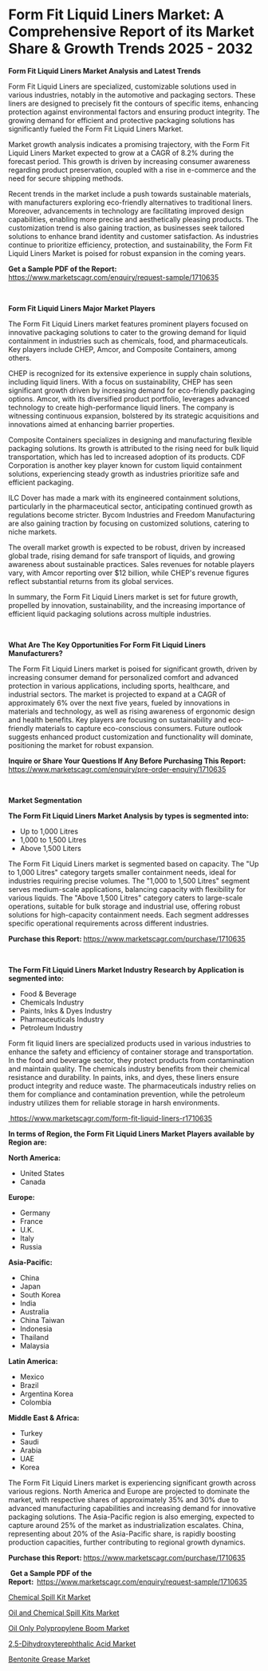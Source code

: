 <p><h1>Form Fit Liquid Liners Market: A Comprehensive Report of its Market Share & Growth Trends 2025 - 2032</h1></p><p><strong>Form Fit Liquid Liners Market Analysis and Latest Trends</strong></p>
<p><p>Form Fit Liquid Liners are specialized, customizable solutions used in various industries, notably in the automotive and packaging sectors. These liners are designed to precisely fit the contours of specific items, enhancing protection against environmental factors and ensuring product integrity. The growing demand for efficient and protective packaging solutions has significantly fueled the Form Fit Liquid Liners Market.</p><p>Market growth analysis indicates a promising trajectory, with the Form Fit Liquid Liners Market expected to grow at a CAGR of 8.2% during the forecast period. This growth is driven by increasing consumer awareness regarding product preservation, coupled with a rise in e-commerce and the need for secure shipping methods.</p><p>Recent trends in the market include a push towards sustainable materials, with manufacturers exploring eco-friendly alternatives to traditional liners. Moreover, advancements in technology are facilitating improved design capabilities, enabling more precise and aesthetically pleasing products. The customization trend is also gaining traction, as businesses seek tailored solutions to enhance brand identity and customer satisfaction. As industries continue to prioritize efficiency, protection, and sustainability, the Form Fit Liquid Liners Market is poised for robust expansion in the coming years.</p></p>
<p><strong>Get a Sample PDF of the Report:&nbsp;</strong> <a href="https://www.marketscagr.com/enquiry/request-sample/1710635?utm_campaign=2114&utm_medium=2&utm_source=Github&utm_content=ia&utm_term=27032025&utm_id=form-fit-liquid-liners">https://www.marketscagr.com/enquiry/request-sample/1710635</a></p>
<p>&nbsp;</p>
<p><strong>Form Fit Liquid Liners Major Market Players</strong></p>
<p><p>The Form Fit Liquid Liners market features prominent players focused on innovative packaging solutions to cater to the growing demand for liquid containment in industries such as chemicals, food, and pharmaceuticals. Key players include CHEP, Amcor, and Composite Containers, among others.</p><p>CHEP is recognized for its extensive experience in supply chain solutions, including liquid liners. With a focus on sustainability, CHEP has seen significant growth driven by increasing demand for eco-friendly packaging options. Amcor, with its diversified product portfolio, leverages advanced technology to create high-performance liquid liners. The company is witnessing continuous expansion, bolstered by its strategic acquisitions and innovations aimed at enhancing barrier properties.</p><p>Composite Containers specializes in designing and manufacturing flexible packaging solutions. Its growth is attributed to the rising need for bulk liquid transportation, which has led to increased adoption of its products. CDF Corporation is another key player known for custom liquid containment solutions, experiencing steady growth as industries prioritize safe and efficient packaging.</p><p>ILC Dover has made a mark with its engineered containment solutions, particularly in the pharmaceutical sector, anticipating continued growth as regulations become stricter. Bycom Industries and Freedom Manufacturing are also gaining traction by focusing on customized solutions, catering to niche markets.</p><p>The overall market growth is expected to be robust, driven by increased global trade, rising demand for safe transport of liquids, and growing awareness about sustainable practices. Sales revenues for notable players vary, with Amcor reporting over $12 billion, while CHEP's revenue figures reflect substantial returns from its global services.</p><p>In summary, the Form Fit Liquid Liners market is set for future growth, propelled by innovation, sustainability, and the increasing importance of efficient liquid packaging solutions across multiple industries.</p></p>
<p>&nbsp;</p>
<p><strong>What Are The Key Opportunities For Form Fit Liquid Liners Manufacturers?</strong></p>
<p><p>The Form Fit Liquid Liners market is poised for significant growth, driven by increasing consumer demand for personalized comfort and advanced protection in various applications, including sports, healthcare, and industrial sectors. The market is projected to expand at a CAGR of approximately 6% over the next five years, fueled by innovations in materials and technology, as well as rising awareness of ergonomic design and health benefits. Key players are focusing on sustainability and eco-friendly materials to capture eco-conscious consumers. Future outlook suggests enhanced product customization and functionality will dominate, positioning the market for robust expansion.</p></p>
<p><strong>Inquire or Share Your Questions If Any Before Purchasing This Report:</strong> <a href="https://www.marketscagr.com/enquiry/pre-order-enquiry/1710635?utm_campaign=2114&utm_medium=2&utm_source=Github&utm_content=ia&utm_term=27032025&utm_id=form-fit-liquid-liners">https://www.marketscagr.com/enquiry/pre-order-enquiry/1710635</a></p>
<p>&nbsp;</p>
<p><strong>Market Segmentation</strong></p>
<p><strong>The Form Fit Liquid Liners Market Analysis by types is segmented into:</strong></p>
<p><ul><li>Up to 1,000 Litres</li><li>1,000 to 1,500 Litres</li><li>Above 1,500 Liters</li></ul></p>
<p><p>The Form Fit Liquid Liners market is segmented based on capacity. The "Up to 1,000 Litres" category targets smaller containment needs, ideal for industries requiring precise volumes. The "1,000 to 1,500 Litres" segment serves medium-scale applications, balancing capacity with flexibility for various liquids. The "Above 1,500 Litres" category caters to large-scale operations, suitable for bulk storage and industrial use, offering robust solutions for high-capacity containment needs. Each segment addresses specific operational requirements across different industries.</p></p>
<p><strong>Purchase this Report:&nbsp;</strong><a href="https://www.marketscagr.com/purchase/1710635?utm_campaign=2114&utm_medium=2&utm_source=Github&utm_content=ia&utm_term=27032025&utm_id=form-fit-liquid-liners">https://www.marketscagr.com/purchase/1710635</a></p>
<p>&nbsp;</p>
<p><strong>The Form Fit Liquid Liners Market Industry Research by Application is segmented into:</strong></p>
<p><ul><li>Food & Beverage</li><li>Chemicals Industry</li><li>Paints, Inks & Dyes Industry</li><li>Pharmaceuticals Industry</li><li>Petroleum Industry</li></ul></p>
<p><p>Form fit liquid liners are specialized products used in various industries to enhance the safety and efficiency of container storage and transportation. In the food and beverage sector, they protect products from contamination and maintain quality. The chemicals industry benefits from their chemical resistance and durability. In paints, inks, and dyes, these liners ensure product integrity and reduce waste. The pharmaceuticals industry relies on them for compliance and contamination prevention, while the petroleum industry utilizes them for reliable storage in harsh environments.</p></p>
<p><a href="https://www.marketscagr.com/form-fit-liquid-liners-r1710635?utm_campaign=2114&utm_medium=2&utm_source=Github&utm_content=ia&utm_term=27032025&utm_id=form-fit-liquid-liners">&nbsp;https://www.marketscagr.com/form-fit-liquid-liners-r1710635</a></p>
<p><strong>In terms of Region, the Form Fit Liquid Liners Market Players available by Region are:</strong></p>
<p>
    <p> <strong> North America: </strong>
        <ul>
            <li>United States</li>
            <li>Canada</li>
        </ul>
        </p> 
    <p> <strong> Europe: </strong>
        <ul>
            <li>Germany</li>
            <li>France</li>
            <li>U.K.</li>
            <li>Italy</li>
            <li>Russia</li>
        </ul>
        </p> 
    <p> <strong> Asia-Pacific: </strong>
        <ul>
            <li>China</li>
            <li>Japan</li>
            <li>South Korea</li>
            <li>India</li>
            <li>Australia</li>
            <li>China Taiwan</li>
            <li>Indonesia</li>
            <li>Thailand</li>
            <li>Malaysia</li>
        </ul>
        </p> 
    <p> <strong> Latin America: </strong>
        <ul>
            <li>Mexico</li>
            <li>Brazil</li>
            <li>Argentina Korea</li>
            <li>Colombia</li>
        </ul>
        </p> 
    <p> <strong> Middle East & Africa: </strong>
        <ul>
            <li>Turkey</li>
            <li>Saudi</li>
            <li>Arabia</li>
            <li>UAE</li>
            <li>Korea</li>
        </ul>
    </p>
    </p>
<p><p>The Form Fit Liquid Liners market is experiencing significant growth across various regions. North America and Europe are projected to dominate the market, with respective shares of approximately 35% and 30% due to advanced manufacturing capabilities and increasing demand for innovative packaging solutions. The Asia-Pacific region is also emerging, expected to capture around 25% of the market as industrialization escalates. China, representing about 20% of the Asia-Pacific share, is rapidly boosting production capacities, further contributing to regional growth dynamics.</p></p>
<p><strong>Purchase this Report: </strong><a href="https://www.marketscagr.com/purchase/1710635?utm_campaign=2114&utm_medium=2&utm_source=Github&utm_content=ia&utm_term=27032025&utm_id=form-fit-liquid-liners">https://www.marketscagr.com/purchase/1710635</a></p>
<p>&nbsp;<strong>Get a Sample PDF of the Report:&nbsp;&nbsp;</strong><a href="https://www.marketscagr.com/enquiry/request-sample/1710635?utm_campaign=2114&utm_medium=2&utm_source=Github&utm_content=ia&utm_term=27032025&utm_id=form-fit-liquid-liners">https://www.marketscagr.com/enquiry/request-sample/1710635</a></p>
<p><strong></strong></p>
<p><p><a href="https://github.com/tanckfelli84/Market-Research-Report-List-1/blob/main/chemical-spill-kit-market.md?utm_campaign=2114&utm_medium=2&utm_source=Github&utm_content=ia&utm_term=27032025&utm_id=form-fit-liquid-liners">Chemical Spill Kit Market</a></p><p><a href="https://github.com/leijavaagexo/Market-Research-Report-List-1/blob/main/oil-and-chemical-spill-kits-market.md?utm_campaign=2114&utm_medium=2&utm_source=Github&utm_content=ia&utm_term=27032025&utm_id=form-fit-liquid-liners">Oil and Chemical Spill Kits Market</a></p><p><a href="https://github.com/wakerizaak8g/Market-Research-Report-List-1/blob/main/oil-only-polypropylene-boom-market.md?utm_campaign=2114&utm_medium=2&utm_source=Github&utm_content=ia&utm_term=27032025&utm_id=form-fit-liquid-liners">Oil Only Polypropylene Boom Market</a></p><p><a href="https://github.com/kaddahblejc/Market-Research-Report-List-1/blob/main/25-dihydroxyterephthalic-acid-market.md?utm_campaign=2114&utm_medium=2&utm_source=Github&utm_content=ia&utm_term=27032025&utm_id=form-fit-liquid-liners">2,5-Dihydroxyterephthalic Acid Market</a></p><p><a href="https://github.com/abidomamen/Market-Research-Report-List-1/blob/main/bentonite-grease-market.md?utm_campaign=2114&utm_medium=2&utm_source=Github&utm_content=ia&utm_term=27032025&utm_id=form-fit-liquid-liners">Bentonite Grease Market</a></p></p>